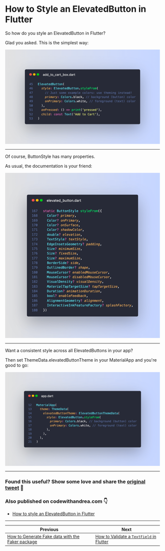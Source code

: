 # How to Style an ElevatedButton in Flutter

So how do you style an ElevatedButton in Flutter?

Glad you asked. This is the simplest way:

![](012_elevated_button_style_from.png)

---

Of course, ButtonStyle has many properties.

As usual, the documentation is your friend:

![](012_elevated_button_style_from_decl.png)

---

Want a consistent style across all ElevatedButtons in your app?

Then set ThemeData.elevatedButtonTheme in your MaterialApp and you're good to go:

![](012_elevated_button_style_material.png)

---

### Found this useful? Show some love and share the [original tweet](https://twitter.com/biz84/status/1439910121975558145) 🙏

### Also published on codewithandrea.com 👇

- [How to style an ElevatedButton in Flutter](https://codewithandrea.com/tips/elevated-button-style-flutter/)

---

| Previous | Next |
| -------- | ---- |
| [How to Generate Fake data with the Faker package](../0010-how-to-generate-fake-data-with-the-faker-package/index.md) | [How to Validate a `TextField` in Flutter](../0012-how-to-validate-a-textfield-in-flutter/index.md) |